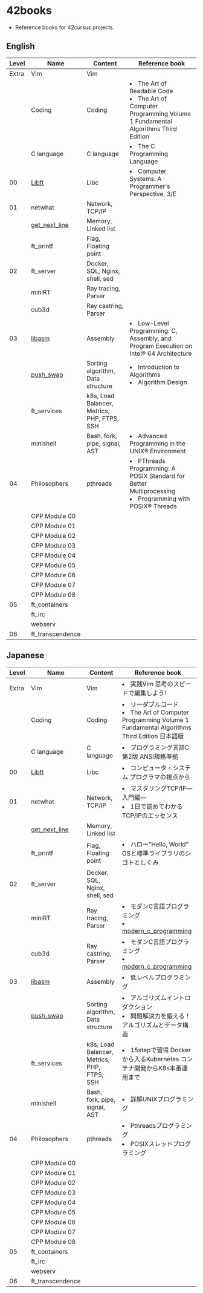 # 42books
- Reference books for 42cursus projects.

## English

| Level | Name                                                           | Content                                     | Reference book                                                                                                          |
|-------|----------------------------------------------------------------|---------------------------------------------|-------------------------------------------------------------------------------------------------------------------------|
| Extra | Vim                                                            | Vim                                         |                                                                                                                         |
|       | Coding                                                         | Coding                                      | <li>The Art of Readable Code</li><li>The Art of Computer Programming Volume 1 Fundamental Algorithms Third Edition</li> |
|       | C language                                                     | C language                                  | <li>The C Programming Language</li>                                                                                     |
| 00    | [Libft](https://github.com/solareenlo/42libft)                 | Libc                                        | <li>Computer Systems: A Programmer's Perspective, 3/E</li>                                                              |
| 01    | netwhat                                                        | Network, TCP/IP                             |                                                                                                                         |
|       | [get_next_line](https://github.com/solareenlo/42get_next_line) | Memory, Linked list                         |                                                                                                                         |
|       | ft_printf                                                      | Flag, Floating point                        |                                                                                                                         |
| 02    | ft_server                                                      | Docker, SQL, Nginx, shell, sed              |                                                                                                                         |
|       | miniRT                                                         | Ray tracing, Parser                         |                                                                                                                         |
|       | cub3d                                                          | Ray castring, Parser                        |                                                                                                                         |
| 03    | [libasm](https://github.com/solareenlo/42libasm)               | Assembly                                    | <li>Low-Level Programming: C, Assembly, and Program Execution on Intel® 64 Architecture</li>                            |
|       | [push_swap](https://github.com/solareenlo/42push_swap)         | Sorting algorithm, Data structure           | <li>Introduction to Algorithms</li><li>Algorithm Design</li>                                                            |
|       | ft_services                                                    | k8s, Load Balancer, Metrics, PHP, FTPS, SSH |                                                                                                                         |
|       | minishell                                                      | Bash, fork, pipe, signal, AST               | <li>Advanced Programming in the UNIX® Environment</li>                                                                  |
| 04    | Philosophers                                                   | pthreads                                    | <li>PThreads Programming: A POSIX Standard for Better Multiprocessing</li><li>Programming with POSIX® Threads</li>      |
|       | CPP Module 00                                                  |                                             |                                                                                                                         |
|       | CPP Module 01                                                  |                                             |                                                                                                                         |
|       | CPP Module 02                                                  |                                             |                                                                                                                         |
|       | CPP Module 03                                                  |                                             |                                                                                                                         |
|       | CPP Module 04                                                  |                                             |                                                                                                                         |
|       | CPP Module 05                                                  |                                             |                                                                                                                         |
|       | CPP Module 06                                                  |                                             |                                                                                                                         |
|       | CPP Module 07                                                  |                                             |                                                                                                                         |
|       | CPP Module 08                                                  |                                             |                                                                                                                         |
| 05    | ft_containers                                                  |                                             |                                                                                                                         |
|       | ft_irc                                                         |                                             |                                                                                                                         |
|       | webserv                                                        |                                             |                                                                                                                         |
| 06    | ft_transcendence                                               |                                             |                                                                                                                         |


## Japanese

| Level | Name                                                           | Content                                     | Reference book                                                                                                           |
|-------|----------------------------------------------------------------|---------------------------------------------|--------------------------------------------------------------------------------------------------------------------------|
| Extra | Vim                                                            | Vim                                         | <li>実践Vim 思考のスピードで編集しよう!</li>                                                                             |
|       | Coding                                                         | Coding                                      | <li>リーダブルコード</li><li>The Art of Computer Programming Volume 1 Fundamental Algorithms Third Edition 日本語版</li> |
|       | C language                                                     | C language                                  | <li>プログラミング言語C 第2版 ANSI規格準拠</li>                                                                          |
| 00    | [Libft](https://github.com/solareenlo/42libft)                 | Libc                                        | <li>コンピュータ・システム プログラマの視点から</li>                                                                     |
| 01    | netwhat                                                        | Network, TCP/IP                             | <li>マスタリングTCP/IP―入門編―</li><li>1日で読めてわかるTCP/IPのエッセンス</li>                                          |
|       | [get_next_line](https://github.com/solareenlo/42get_next_line) | Memory, Linked list                         |                                                                                                                          |
|       | ft_printf                                                      | Flag, Floating point                        | <li>ハロー“Hello, World” OSと標準ライブラリのシゴトとしくみ</li>                                                         |
| 02    | ft_server                                                      | Docker, SQL, Nginx, shell, sed              |                                                                                                                          |
|       | miniRT                                                         | Ray tracing, Parser                         | <li>モダンC言語プログラミング</li><li>[modern_c_programming](https://github.com/solareenlo/modern_c_programming)</li>    |
|       | cub3d                                                          | Ray castring, Parser                        | <li>モダンC言語プログラミング</li><li>[modern_c_programming](https://github.com/solareenlo/modern_c_programming)</li>    |
| 03    | [libasm](https://github.com/solareenlo/42libasm)               | Assembly                                    | <li>低レベルプログラミング</li>                                                                                          |
|       | [push_swap](https://github.com/solareenlo/42push_swap)         | Sorting algorithm, Data structure           | <li>アルゴリズムイントロダクション</li><li>問題解決力を鍛える！アルゴリズムとデータ構造</li>                             |
|       | ft_services                                                    | k8s, Load Balancer, Metrics, PHP, FTPS, SSH | <li>15stepで習得 Dockerから入るKubernetes コンテナ開発からK8s本番運用まで</li>                                           |
|       | minishell                                                      | Bash, fork, pipe, signal, AST               | <li>詳解UNIXプログラミング</li>                                                                                          |
| 04    | Philosophers                                                   | pthreads                                    | <li>Pthreadsプログラミング</li><li>POSIXスレッドプログラミング</li>                                                      |
|       | CPP Module 00                                                  |                                             |                                                                                                                          |
|       | CPP Module 01                                                  |                                             |                                                                                                                          |
|       | CPP Module 02                                                  |                                             |                                                                                                                          |
|       | CPP Module 03                                                  |                                             |                                                                                                                          |
|       | CPP Module 04                                                  |                                             |                                                                                                                          |
|       | CPP Module 05                                                  |                                             |                                                                                                                          |
|       | CPP Module 06                                                  |                                             |                                                                                                                          |
|       | CPP Module 07                                                  |                                             |                                                                                                                          |
|       | CPP Module 08                                                  |                                             |                                                                                                                          |
| 05    | ft_containers                                                  |                                             |                                                                                                                          |
|       | ft_irc                                                         |                                             |                                                                                                                          |
|       | webserv                                                        |                                             |                                                                                                                          |
| 06    | ft_transcendence                                               |                                             |                                                                                                                          |
